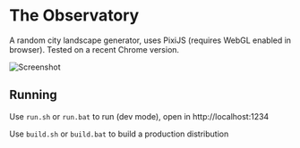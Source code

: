# The Observatory
A random city landscape generator, uses PixiJS (requires WebGL enabled in browser). Tested on a recent Chrome version.

![Screenshot](https://raw.githubusercontent.com/unpoetic-circle/Observatory-I/master/docs/screenshot%20(5).png)

## Running
Use `run.sh` or `run.bat` to run (dev mode), open in http://localhost:1234

Use `build.sh` or `build.bat` to build a production distribution
